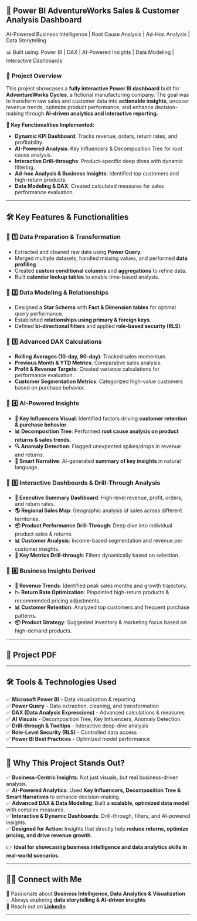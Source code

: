 ## 🚀 Power BI AdventureWorks Sales & Customer Analysis Dashboard

AI-Powered Business Intelligence | Root Cause Analysis | Ad-Hoc Analysis | Data Storytelling

📊 Built using: Power BI | DAX | AI-Powered Insights | Data Modeling | Interactive Dashboards

### 📌 **Project Overview**
This project showcases a **fully interactive Power BI dashboard** built for **AdventureWorks Cycles**, a fictional manufacturing company. The goal was to transform raw sales and customer data into **actionable insights**, uncover revenue trends, optimize product performance, and enhance decision-making through **AI-driven analytics and interactive reporting.** 

🔹 **Key Functionalities Implemented:**
- **Dynamic KPI Dashboard**: Tracks revenue, orders, return rates, and profitability.
- **AI-Powered Analysis**: Key Influencers & Decomposition Tree for root cause analysis.
- **Interactive Drill-throughs**: Product-specific deep dives with dynamic filtering.
- **Ad-hoc Analysis & Business Insights**: Identified top customers and high-return products.
- **Data Modeling & DAX**: Created calculated measures for sales performance evaluation.

---

## 🛠 **Key Features & Functionalities**
### 🔹 **1️⃣ Data Preparation & Transformation**
- Extracted and cleaned raw data using **Power Query**.
- Merged multiple datasets, handled missing values, and performed **data profiling**.
- Created **custom conditional columns** and **aggregations** to refine data.
- Built **calendar lookup tables** to enable time-based analysis.

### 🔹 **2️⃣ Data Modeling & Relationships**
- Designed a **Star Schema** with **Fact & Dimension tables** for optimal query performance.
- Established **relationships using primary & foreign keys**.
- Defined **bi-directional filters** and applied **role-based security (RLS)**.

### 🔹 **3️⃣ Advanced DAX Calculations**
- **Rolling Averages (10-day, 90-day)**: Tracked sales momentum.
- **Previous Month & YTD Metrics**: Comparative sales analysis.
- **Profit & Revenue Targets**: Created variance calculations for performance evaluation.
- **Customer Segmentation Metrics**: Categorized high-value customers based on purchase behavior.

### 🔹 **4️⃣ AI-Powered Insights**
- **🧠 Key Influencers Visual**: Identified factors driving **customer retention & purchase behavior**.
- **📊 Decomposition Tree**: Performed **root cause analysis on product returns & sales trends**.
- **🔍 Anomaly Detection**: Flagged unexpected spikes/drops in revenue and returns.
- **📝 Smart Narrative**: AI-generated **summary of key insights** in natural language.

### 🔹 **5️⃣ Interactive Dashboards & Drill-Through Analysis**
- **📌 Executive Summary Dashboard**: High-level revenue, profit, orders, and return rates.
- **🌎 Regional Sales Map**: Geographic analysis of sales across different territories.
- **📦 Product Performance Drill-Through**: Deep dive into individual product sales & returns.
- **📊 Customer Analysis**: Income-based segmentation and revenue per customer insights.
- **📌 Key Metrics Drill-through**: Filters dynamically based on selection.

### 🔹 **6️⃣ Business Insights Derived**
- **🚀 Revenue Trends**: Identified peak sales months and growth trajectory.
- **📉 Return Rate Optimization**: Pinpointed high-return products & recommended pricing adjustments.
- **📊 Customer Retention**: Analyzed top customers and frequent purchase patterns.
- **📦 Product Strategy**: Suggested inventory & marketing focus based on high-demand products.

---

## 📸 **Project PDF**

---

## 🛠 **Tools & Technologies Used**
✅ **Microsoft Power BI** - Data visualization & reporting  
✅ **Power Query** - Data extraction, cleaning, and transformation  
✅ **DAX (Data Analysis Expressions)** - Advanced calculations & measures  
✅ **AI Visuals** - Decomposition Tree, Key Influencers, Anomaly Detection  
✅ **Drill-through & Tooltips** - Interactive deep-dive analysis  
✅ **Role-Level Security (RLS)** - Controlled data access  
✅ **Power BI Best Practices** - Optimized model performance  

---

## 📌 **Why This Project Stands Out?**
✅ **Business-Centric Insights**: Not just visuals, but real business-driven analysis.  
✅ **AI-Powered Analytics**: Used **Key Influencers, Decomposition Tree & Smart Narratives** to enhance decision-making.  
✅ **Advanced DAX & Data Modeling**: Built a **scalable, optimized data model** with complex measures.  
✅ **Interactive & Dynamic Dashboards**: Drill-through, filters, and AI-powered insights.  
✅ **Designed for Action**: Insights that directly help **reduce returns, optimize pricing, and drive revenue growth.**  

👉 **Ideal for showcasing business intelligence and data analytics skills in real-world scenarios.**

---

## 👨‍💻 **Connect with Me**
🚀 Passionate about **Business Intelligence, Data Analytics & Visualization**  
💡 Always exploring **data storytelling & AI-driven insights**  
📩 Reach out on **[LinkedIn](www.linkedin.com/in/jahnavi-ram)**  

---
